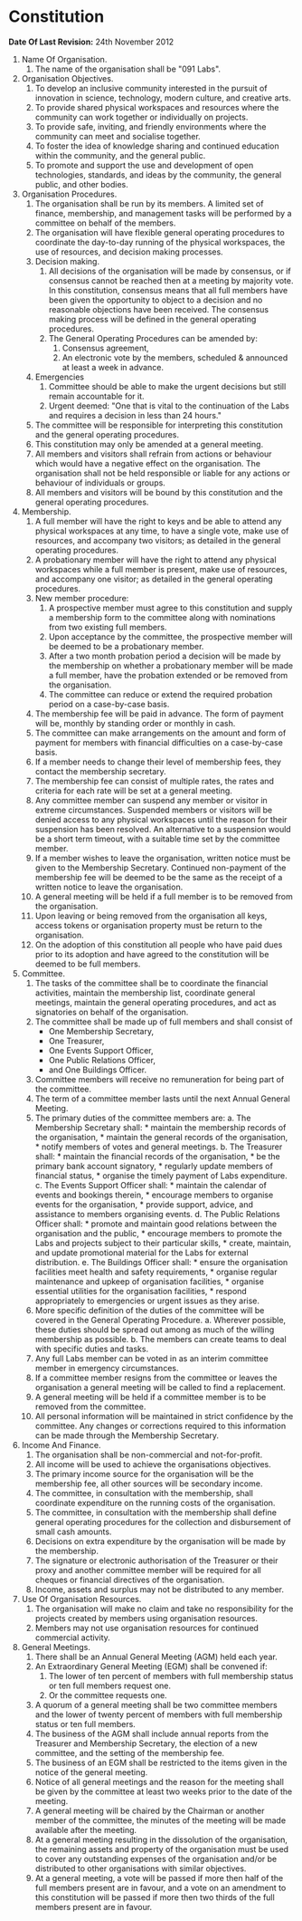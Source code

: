 # Constitution #
**Date Of Last Revision:** 24th November 2012

1. Name Of Organisation.
	1. The name of the organisation shall be "091 Labs".
2. Organisation Objectives.
	1. To develop an inclusive community interested in the pursuit of innovation in science, technology, modern culture, and creative arts.
	2. To provide shared physical workspaces and resources where the community can work together or individually on projects.
	3. To provide safe, inviting, and friendly environments where the community can meet and socialise together.
	4. To foster the idea of knowledge sharing and continued education within the community, and the general public.
	5. To promote and support the use and development of open technologies, standards, and ideas by the community, the general public, and other bodies.
3. Organisation Procedures.
	1. The organisation shall be run by its members. A limited set of finance, membership, and management tasks will be performed by a committee on behalf of the members.
	2. The organisation will have flexible general operating procedures to coordinate the day-to-day running of the physical workspaces, the use of resources, and decision making processes.
	3. Decision making.
		1. All decisions of the organisation will be made by consensus, or if consensus cannot be reached then at a meeting by majority vote. In this constitution, consensus means that all full members have been given the opportunity to object to a decision and no reasonable objections have been received. The consensus making process will be defined in the general operating procedures.
		2. The General Operating Procedures can be amended by:
			1. Consensus agreement,
			2. An electronic vote by the members, scheduled & announced at least a week in advance.
	4. Emergencies
		1. Committee should be able to make the urgent decisions but still remain accountable for it.
		2. Urgent deemed: "One that is vital to the continuation of the Labs and requires a decision in less than 24 hours."
	5. The committee will be responsible for interpreting this constitution and the general operating procedures.
	6. This constitution may only be amended at a general meeting.
	7. All members and visitors shall refrain from actions or behaviour which would have a negative effect on the organisation. The organisation shall not be held responsible or liable for any actions or behaviour of individuals or groups.
	8. All members and visitors will be bound by this constitution and the general operating procedures.
4. Membership.
	1. A full member will have the right to keys and be able to attend any physical workspaces at any time, to have a single vote, make use of resources, and accompany two visitors; as detailed in the general operating procedures.
	2. A probationary member will have the right to attend any physical workspaces while a full member is present, make use of resources, and accompany one visitor; as detailed in the general operating procedures.
	3. New member procedure:
		1. A prospective member must agree to this constitution and supply a membership form to the committee along with nominations from two existing full members.
		2. Upon acceptance by the committee, the prospective member will be deemed to be a probationary member.
		3. After a two month probation period a decision will be made by the membership on whether a probationary member will be made a full member, have the probation extended or be removed from the organisation.
		4. The committee can reduce or extend the required probation period on a case-by-case basis.
	4. The membership fee will be paid in advance. The form of payment will be, monthly by standing order or monthly in cash.
	5. The committee can make arrangements on the amount and form of payment for members with financial difficulties on a case-by-case basis.
	6. If a member needs to change their level of membership fees, they contact the membership secretary.
	7. The membership fee can consist of multiple rates, the rates and criteria for each rate will be set at a general meeting.
	8. Any committee member can suspend any member or visitor in extreme circumstances. Suspended members or visitors will be denied access to any physical workspaces until the reason for their suspension has been resolved. An alternative to a suspension would be a short term timeout, with a suitable time set by the committee member.
	9. If a member wishes to leave the organisation, written notice must be given to the Membership Secretary. Continued non-payment of the membership fee will be deemed to be the same as the receipt of a written notice to leave the organisation.
	10. A general meeting will be held if a full member is to be removed from the organisation.
	11. Upon leaving or being removed from the organisation all keys, access tokens or organisation property must be return to the organisation.
	12. On the adoption of this constitution all people who have paid dues prior to its adoption and have agreed to the constitution will be deemed to be full members.
5. Committee.
	1. The tasks of the committee shall be to coordinate the financial activities, maintain the membership list, coordinate general meetings, maintain the general operating procedures, and act as signatories on behalf of the organisation.
	2. The committee shall be made up of full members and shall consist of
		* One Membership Secretary,
		* One Treasurer,
		* One Events Support Officer,
		* One Public Relations Officer,
		* and One Buildings Officer.
	3. Committee members will receive no remuneration for being part of the committee.
	4. The term of a committee member lasts until the next Annual General Meeting.
	5. The primary duties of the committee members are:
		a. The Membership Secretary shall:
			* maintain the membership records of the organisation,
			* maintain the general records of the organisation,
			* notify members of votes and general meetings.
		b. The Treasurer shall:
			* maintain the financial records of the organisation,
			* be the primary bank account signatory,
			* regularly update members of financial status,
			* organise the timely payment of Labs expenditure.
		c. The Events Support Officer shall:
			* maintain the calendar of events and bookings therein,
			* encourage members to organise events for the organisation,
			* provide support, advice, and assistance to members organising events.
		d. The Public Relations Officer shall:
			* promote and maintain good relations between the organisation and the public,
			* encourage members to promote the Labs and projects subject to their particular skills,
			* create, maintain, and update promotional material for the Labs for external distribution.
		e. The Buildings Officer shall:
			* ensure the organisation facilities meet health and safety requirements,
			* organise regular maintenance and upkeep of organisation facilities,
			* organise essential utilities for the organisation facilities,
			* respond appropriately to emergencies or urgent issues as they arise.
	6. More specific definition of the duties of the committee will be covered in the General Operating Procedure.
		a. Wherever possible, these duties should be spread out among as much of the willing membership as possible.
		b. The members can create teams to deal with specific duties and tasks.
	7. Any full Labs member can be voted in as an interim committee member in emergency circumstances.
	8. If a committee member resigns from the committee or leaves the organisation a general meeting will be called to find a replacement.
	9. A general meeting will be held if a committee member is to be removed from the committee.
	10. All personal information will be maintained in strict confidence by the committee. Any changes or corrections required to this information can be made through the Membership Secretary.
6. Income And Finance.
	1. The organisation shall be non-commercial and not-for-profit.
	2. All income will be used to achieve the organisations objectives.
	3. The primary income source for the organisation will be the membership fee, all other sources will be secondary income.
	4. The committee, in consultation with the membership, shall coordinate expenditure on the running costs of the organisation.
	5. The committee, in consultation with the membership shall define general operating procedures for the collection and disbursement of small cash 	amounts.
	6. Decisions on extra expenditure by the organisation will be made by the membership.	
	7. The signature or electronic authorisation of the Treasurer or their proxy and another committee member will be required for all cheques or financial directives of the organisation.
	8. Income, assets and surplus may not be distributed to any member.
7. Use Of Organisation Resources.
	1. The organisation will make no claim and take no responsibility for the projects created by members using organisation resources.
	2. Members may not use organisation resources for continued commercial activity.
8. General Meetings.
	1. There shall be an Annual General Meeting (AGM) held each year.
	2. An Extraordinary General Meeting (EGM) shall be convened if:
 		1. The lower of ten percent of members with full membership status or ten full members request one.
  		2. Or the committee requests one.
	3. A quorum of a general meeting shall be two committee members and the lower of twenty percent of members with full membership status or ten full members.
	4. The business of the AGM shall include annual reports from the Treasurer and Membership Secretary, the election of a new committee, and the setting of the membership fee.
	5. The business of an EGM shall be restricted to the items given in the notice of the general meeting.
	6. Notice of all general meetings and the reason for the meeting shall be given by the committee at least two weeks prior to the date of the meeting.
	7. A general meeting will be chaired by the Chairman or another member of the committee, the minutes of the meeting will be made available after the meeting.
	8. At a general meeting resulting in the dissolution of the organisation, the remaining assets and property of the organisation must be used to cover any outstanding expenses of the organisation and/or be distributed to other organisations with similar objectives.
	9. At a general meeting, a vote will be passed if more then half of the full members present are in favour, and a vote on an amendment to this constitution will be passed if more then two thirds of the full members present are in favour.
